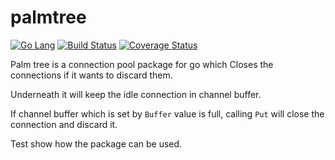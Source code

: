 # palmtree

[![Go Lang](http://kavehmz.github.io/static/gopher/gopher-front.svg)](https://golang.org/)
[![Build Status](https://travis-ci.org/kavehmz/palmtree.svg?branch=master)](https://travis-ci.org/kavehmz/palmtree)
[![Coverage Status](https://coveralls.io/repos/github/kavehmz/palmtree/badge.svg?branch=master)](https://coveralls.io/github/kavehmz/palmtree?branch=master)


Palm tree is a connection pool package for go which Closes the connections if it wants to discard them.

Underneath it will keep the idle connection in channel buffer.

If channel buffer which is set by `Buffer` value is full, calling `Put` will close the connection and discard it.

Test show how the package can be used.

